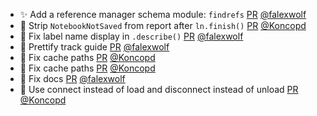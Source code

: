 - ✨ Add a reference manager schema module: `findrefs` [PR](https://github.com/laminlabs/lamindb/pull/2009) [@falexwolf](https://github.com/falexwolf)
- 💄 Strip `NotebookNotSaved` from report after `ln.finish()` [PR](https://github.com/laminlabs/lamindb/pull/2007) [@Koncopd](https://github.com/Koncopd)
- 🐛 Fix label name display in `.describe()` [PR](https://github.com/laminlabs/lamindb/pull/2006) [@falexwolf](https://github.com/falexwolf)
- 📝 Prettify track guide [PR](https://github.com/laminlabs/lamindb/pull/2003) [@falexwolf](https://github.com/falexwolf)
- 🐛 Fix cache paths [PR](https://github.com/laminlabs/lamindb/pull/2000) [@Koncopd](https://github.com/Koncopd)
- 🐛 Fix cache paths [PR](https://github.com/laminlabs/lamindb-setup/pull/874) [@Koncopd](https://github.com/Koncopd)
- 📝 Fix docs [PR](https://github.com/laminlabs/lamindb/pull/1999) [@falexwolf](https://github.com/falexwolf)
- 🐛 Use connect instead of load and disconnect instead of unload [PR](https://github.com/laminlabs/lamindb-setup/pull/873) [@Koncopd](https://github.com/Koncopd)
